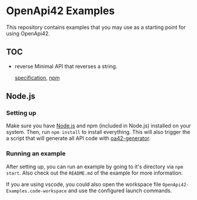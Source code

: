 # OpenApi42 Examples

This repository contains examples that you may use as a starting point for using OpenApi42.

## TOC

- reverse
  Minimal API that reverses a string.

  [specification](specifications/reverse-api/yaml), [npm](packages/npm/reverse-api)

## Node.js

### Setting up

Make sure you have [Node.js](https://nodejs.org) and npm (included in Node.js) installed on your system. Then, run `npm install` to install everything. This will also trigger the a script that will generate all API code with [oa42-generator](https://github.com/LuvDaSun/OpenApi42).

### Running an example

After setting up, you can run an example by going to it's directory via `npm start`. Also check out the `README.md` of the example for more information.

If you are using vscode, you could also open the workspace file `OpenApi42-Examples.code-workspace` and use the configured launch commands.
